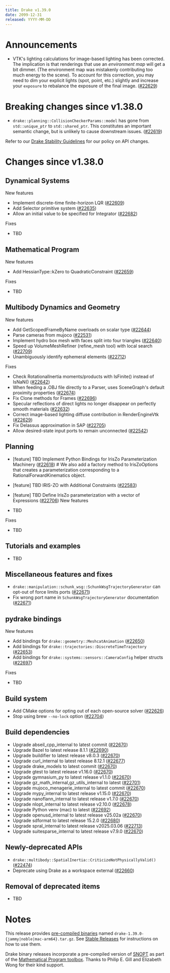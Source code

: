 ```yaml
---
title: Drake v1.39.0
date: 2099-12-31
released: YYYY-MM-DD
---
```


# Announcements

* VTK's lighting calculations for image-based lighting has been corrected. The implication is that renderings that
  use an _environment map_ will get a bit dimmer. (The environment map was mistakenly contributing too much
  energy to the scene). To account for this correction, you may need to dim your explicit lights (spot, point, etc.)
  slightly and increase your `exposure` to rebalance the exposure of the final image. ([#22629][_#22629])

# Breaking changes since v1.38.0

* `drake::planning::CollisionCheckerParams::model` has gone from `std::unique_ptr` to `std::shared_ptr`.
  This constitutes an important semantic change, but is unlikely to cause downstream issues. ([#22619][_#22619])


Refer to our [Drake Stability Guidelines](/stable.html) for our policy
on API changes.

# Changes since v1.38.0

## Dynamical Systems

<!-- <relnotes for systems go here> -->

New features

* Implement discrete-time finite-horizon LQR ([#22609][_#22609])
* Add Selector primitive system ([#22635][_#22635])
* Allow an initial value to be specified for Integrator ([#22682][_#22682])

Fixes

* TBD

## Mathematical Program

<!-- <relnotes for solvers go here> -->

New features

* Add HessianType::kZero to QuadraticConstraint ([#22659][_#22659])

Fixes

* TBD

## Multibody Dynamics and Geometry

<!-- <relnotes for geometry,multibody go here> -->

New features

* Add GetScopedFrameByName overloads on scalar type ([#22644][_#22644])
* Parse cameras from mujoco ([#22531][_#22531])
* Implement hydro box mesh with faces split into four triangles ([#22640][_#22640])
* Speed up VolumeMeshRefiner (refine_mesh tool) with local search ([#22709][_#22709])
* Unambiguously identify ephemeral elements ([#22712][_#22712])

Fixes

* Check RotationalInertia moments/products with IsFinite() instead of IsNaN() ([#22642][_#22642])
* When feeding a .OBJ file directly to a Parser, uses SceneGraph's default proximity properties ([#22674][_#22674])
* Fix Clone methods for Frames ([#22696][_#22696])
* Specular reflections of direct lights no longer disappear on perfectly smooth materials ([#22632][_#22632])
* Correct image-based lighting diffuse contribution in RenderEngineVtk ([#22629][_#22629])
* Fix Delassus approximation in SAP ([#22705][_#22705])
* Allow desired-state input ports to remain unconnected ([#22542][_#22542])

## Planning

<!-- <relnotes for planning go here> -->

* [feature] TBD Implement Python Bindings for IrisZo Parameterization Machinery ([#22618][_#22618])  # We also add a factory method to IrisZoOptions that creates a parameterization corresponding to a RationalForwardKinematics object.
* [feature] TBD IRIS-ZO with Additional Constraints ([#22583][_#22583])
* [feature] TBD Define IrisZo parameterization with a vector of Expressions ([#22706][_#22706])
New features

* TBD

Fixes

* TBD

## Tutorials and examples

<!-- <relnotes for examples,tutorials go here> -->

* TBD

## Miscellaneous features and fixes

<!-- <relnotes for common,math,lcm,lcmtypes,manipulation,perception,visualization go here> -->

* `drake::manipulation::schunk_wsg::SchunkWsgTrajectoryGenerator` can opt-out of force limits ports ([#22671][_#22671])
* Fix wrong port name in `SchunkWsgTrajectoryGenerator` documentation  ([#22671][_#22671])

## pydrake bindings

<!-- <relnotes for bindings go here> -->


New features

* Add bindings for `drake::geometry::MeshcatAnimation` ([#22650][_#22650])
* Add bindings for `drake::trajectories::DiscreteTimeTrajectory` ([#22653][_#22653])
* Add bindings for `drake::systems::sensors::CameraConfig` helper structs ([#22697][_#22697])

Fixes

* TBD

## Build system

<!-- <relnotes for cmake,doc,setup,third_party,tools go here> -->

* Add CMake options for opting out of each open-source solver ([#22626][_#22626])
* Stop using brew `--no-lock` option ([#22704][_#22704])

## Build dependencies

<!-- <relnotes for workspace go here> -->

* Upgrade abseil_cpp_internal to latest commit ([#22670][_#22670])
* Upgrade Bazel to latest release 8.1.1 ([#22690][_#22690])
* Upgrade buildifier to latest release v8.0.3 ([#22670][_#22670])
* Upgrade curl_internal to latest release 8.12.1 ([#22677][_#22677])
* Upgrade drake_models to latest commit ([#22670][_#22670])
* Upgrade gtest to latest release v1.16.0 ([#22670][_#22670])
* Upgrade gymnasium_py to latest release v1.1.0 ([#22670][_#22670])
* Upgrade gz_math_internal,gz_utils_internal to latest ([#22701][_#22701])
* Upgrade mujoco_menagerie_internal to latest commit ([#22670][_#22670])
* Upgrade mypy_internal to latest release v1.15.0 ([#22670][_#22670])
* Upgrade nanoflann_internal to latest release v1.7.0 ([#22670][_#22670])
* Upgrade nlopt_internal to latest release v2.10.0 ([#22678][_#22678])
* Upgrade Python venv (mac) to latest ([#22692][_#22692])
* Upgrade openusd_internal to latest release v25.02a ([#22670][_#22670])
* Upgrade sdformat to latest release 15.2.0 ([#22680][_#22680])
* Upgrade spral_internal to latest release v2025.03.06 ([#22713][_#22713])
* Upgrade suitesparse_internal to latest release v7.9.0 ([#22670][_#22670])

## Newly-deprecated APIs


* `drake::multibody::SpatialInertia::CriticizeNotPhysicallyValid()` ([#22474][_#22474])
* Deprecate using Drake as a workspace external ([#22660][_#22660])

## Removal of deprecated items

* TBD

# Notes


This release provides [pre-compiled binaries](https://github.com/RobotLocomotion/drake/releases/tag/v1.39.0) named
``drake-1.39.0-{jammy|noble|mac-arm64}.tar.gz``. See [Stable Releases](/from_binary.html#stable-releases) for instructions on how to use them.

Drake binary releases incorporate a pre-compiled version of [SNOPT](https://ccom.ucsd.edu/~optimizers/solvers/snopt/) as part of the
[Mathematical Program toolbox](https://drake.mit.edu/doxygen_cxx/group__solvers.html). Thanks to
Philip E. Gill and Elizabeth Wong for their kind support.

<!-- <begin issue links> -->
[_#22474]: https://github.com/RobotLocomotion/drake/pull/22474
[_#22531]: https://github.com/RobotLocomotion/drake/pull/22531
[_#22542]: https://github.com/RobotLocomotion/drake/pull/22542
[_#22583]: https://github.com/RobotLocomotion/drake/pull/22583
[_#22609]: https://github.com/RobotLocomotion/drake/pull/22609
[_#22618]: https://github.com/RobotLocomotion/drake/pull/22618
[_#22619]: https://github.com/RobotLocomotion/drake/pull/22619
[_#22626]: https://github.com/RobotLocomotion/drake/pull/22626
[_#22629]: https://github.com/RobotLocomotion/drake/pull/22629
[_#22632]: https://github.com/RobotLocomotion/drake/pull/22632
[_#22635]: https://github.com/RobotLocomotion/drake/pull/22635
[_#22640]: https://github.com/RobotLocomotion/drake/pull/22640
[_#22642]: https://github.com/RobotLocomotion/drake/pull/22642
[_#22644]: https://github.com/RobotLocomotion/drake/pull/22644
[_#22650]: https://github.com/RobotLocomotion/drake/pull/22650
[_#22653]: https://github.com/RobotLocomotion/drake/pull/22653
[_#22659]: https://github.com/RobotLocomotion/drake/pull/22659
[_#22660]: https://github.com/RobotLocomotion/drake/pull/22660
[_#22670]: https://github.com/RobotLocomotion/drake/pull/22670
[_#22671]: https://github.com/RobotLocomotion/drake/pull/22671
[_#22674]: https://github.com/RobotLocomotion/drake/pull/22674
[_#22677]: https://github.com/RobotLocomotion/drake/pull/22677
[_#22678]: https://github.com/RobotLocomotion/drake/pull/22678
[_#22680]: https://github.com/RobotLocomotion/drake/pull/22680
[_#22682]: https://github.com/RobotLocomotion/drake/pull/22682
[_#22690]: https://github.com/RobotLocomotion/drake/pull/22690
[_#22692]: https://github.com/RobotLocomotion/drake/pull/22692
[_#22696]: https://github.com/RobotLocomotion/drake/pull/22696
[_#22697]: https://github.com/RobotLocomotion/drake/pull/22697
[_#22701]: https://github.com/RobotLocomotion/drake/pull/22701
[_#22704]: https://github.com/RobotLocomotion/drake/pull/22704
[_#22705]: https://github.com/RobotLocomotion/drake/pull/22705
[_#22706]: https://github.com/RobotLocomotion/drake/pull/22706
[_#22709]: https://github.com/RobotLocomotion/drake/pull/22709
[_#22712]: https://github.com/RobotLocomotion/drake/pull/22712
[_#22713]: https://github.com/RobotLocomotion/drake/pull/22713
[_#22727]: https://github.com/RobotLocomotion/drake/pull/22727
<!-- <end issue links> -->

<!--
  Current oldest_commit 04b6955f0df9f4ab0dd02728776fcd06eee8fd87 (exclusive).
  Current newest_commit 962bbf90d0b6faf854748da97225d55a4776ebca (inclusive).
-->

